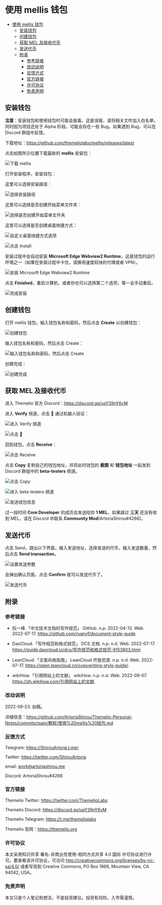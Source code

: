 # 使用 mellis 钱包

- [使用 mellis 钱包](#使用-mellis-钱包)
  - [安装钱包](#安装钱包)
  - [创建钱包](#创建钱包)
  - [获取 MEL 及接收代币](#获取-mel-及接收代币)
  - [发送代币](#发送代币)
  - [附录](#附录)
    - [参考链接](#参考链接)
    - [改动说明](#改动说明)
    - [反馈方式](#反馈方式)
    - [官方链接](#官方链接)
    - [许可协议](#许可协议)
    - [免责声明](#免责声明)

## 安装钱包

**注意**：安装钱包和使用钱包时可能会报毒，这是误报，请将相关文件加入白名单。同时因为项目还处于 Alpha 阶段，可能会存在一些 Bug，如果遇到 Bug，可以在 Discord 群组中反馈。

下载地址：<https://github.com/themeliolabs/mellis/releases/latest>

点击如图所示位置下载最新的 **mellis** 安装包：

![下载 mellis](使用%20mellis%20钱包/converted/install-mellis-1.webp)

打开安装程序，安装钱包：

这里可以选择安装路径：

![选择安装路径](使用%20mellis%20钱包/converted/install-mellis-2.webp)

这里可以选择是否创建开始菜单文件夹：

![选择是否创建开始菜单文件夹](使用%20mellis%20钱包/converted/install-mellis-3.webp)

这里可以选择是否创建桌面快捷方式：

![自定义桌面快捷方式选项](使用%20mellis%20钱包/converted/install-mellis-4.webp)

![点击 Install](使用%20mellis%20钱包/converted/install-mellis-5.webp)

安装过程中会自动安装 **Microsoft Edge Webview2 Runtime**，这是钱包的运行环境之一（如果在安装过程中卡住，请换用速度较快的代理或者 VPN）。

![安装 Microsoft Edge Webview2 Runtime](使用%20mellis%20钱包/converted/install-microsoft-edge-webview2-runtime.webp)

点击 **Finished**，重启计算机，或者你也可以选择第二个选项，等一会手动重启。

![完成安装](使用%20mellis%20钱包/converted/install-mellis-6.webp)

## 创建钱包

打开 mellis 钱包，输入钱包名称和密码，然后点击 **Create** 以创建钱包：

![创建钱包](使用%20mellis%20钱包/converted/create-wallet-1.webp)

输入钱包名称和密码，然后点击 Create：

![输入钱包名称和密码，然后点击 Create](使用%20mellis%20钱包/converted/create-wallet-2.webp)

创建完成：

![创建完成](使用%20mellis%20钱包/converted/create-wallet-3.webp)

## 获取 MEL 及接收代币

进入 Themelio 官方 Discord：<https://discord.gg/usY39nY6vM>

进入 **Verify** 频道，点击 **👀** 通过机器人验证：

![进入 Verify 频道](使用%20mellis%20钱包/converted/get-mel-1.webp)

![点击 👀](使用%20mellis%20钱包/converted/get-mel-2.webp)

回到钱包，点击 **Receive**：

![点击 Receive](使用%20mellis%20钱包/converted/get-mel-3.webp)

点击 **Copy** 复制自己的钱包地址，并将此时钱包的 **截图** 和 **钱包地址** 一起发到 Discord 群组中的 **beta-testers** 频道。

![点击 Copy](使用%20mellis%20钱包/converted/get-mel-4.webp)

![进入 beta-testers 频道](使用%20mellis%20钱包/converted/get-mel-5.webp)

![发送钱包信息](使用%20mellis%20钱包/converted/get-mel-6.webp)

过一段时间 **Core Developer** 的成员会发送给你 **1 MEL**，如果超过 **三天** 还没有收到 MEL，请在 Discord 中联系 **Community Mod**(ArtoriaShirou#4266)。

## 发送代币

点击 Send，跳出以下界面，输入发送地址，选择发送的代币，输入发送数量，然后点击 **Send transaction**。

![设置发送参数](使用%20mellis%20钱包/converted/Send-1.webp)

会弹出确认页面，点击 **Confirm** 就可以发送代币了。

![发送代币](使用%20mellis%20钱包/converted/Send-2.webp)

## 附录

### 参考链接

- 阮一峰.「中文技术文档的写作规范」 GitHub. n.p. 2022-04-13. Web. 2022-07-17. <https://github.com/ruanyf/document-style-guide>.

- DaoCloud.「写作规范和格式规范」 DCS 文档. n.p. n.d. Web. 2022-07-17. <https://guide.daocloud.io/dcs/写作规范和格式规范-9153803.html>.

- LeanCloud.「文案风格指南」 LeanCloud 开放资源. n.p. n.d. Web. 2022-07-17. <https://open.leancloud.cn/copywriting-style-guide/>.

- wikiHow.「引用网站上的文献」 wikiHow. n.p. n.d. Web. 2022-09-07. <https://zh.wikihow.com/引用网站上的文献>.

### 改动说明

2022-09-23. 初稿。

详细信息：<https://github.com/ArtoriaShirou/Themelio-Personal-Notes/commits/main/教程/使用%20mellis%20钱包.md>

### 反馈方式

Telegram: <https://ShirouArtoria.t.me/>

Twitter: <https://twitter.com/ShirouArtoria>

email: <work@artoriashirou.me>

Discord: ArtoriaShirou#4266

### 官方链接

Themelio Twitter: <https://twitter.com/ThemelioLabs>

Themelio Discord: <https://discord.gg/usY39nY6vM>

Themelio Telegram: <https://t.me/themeliolabs>

Themelio 官网：<https://themelio.org>

### 许可协议

本文采用知识共享 署名-非商业性使用-相同方式共享 4.0 国际 许可协议进行许可。要查看该许可协议，可访问 <http://creativecommons.org/licenses/by-nc-sa/4.0/> 或者写信到 Creative Commons, PO Box 1866, Mountain View, CA 94042, USA。

### 免责声明

本文只是个人笔记和想法，不是投资建议。投资有风险，入市需谨慎。

